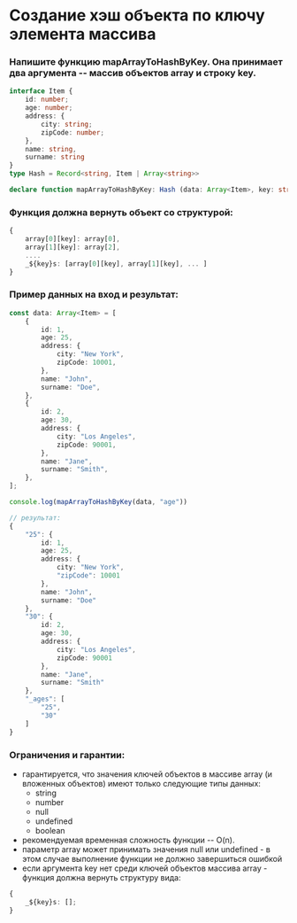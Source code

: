 # Создание хэш объекта по ключу элемента массива
### Напишите функцию mapArrayToHashByKey. Она принимает два аргумента -- массив объектов array и строку key.
```ts
interface Item {
    id: number;
    age: number;
    address: {
        city: string;
        zipCode: number;
    },
    name: string,
    surname: string
}
type Hash = Record<string, Item | Array<string>>

declare function mapArrayToHashByKey: Hash (data: Array<Item>, key: string);    
```
### Функция должна вернуть объект со структурой:
```ts
{
    array[0][key]: array[0],
    array[1][key]: array[2],
    ....
    _${key}s: [array[0][key], array[1][key], ... ]
}
```
### Пример данных на вход и результат:
```ts
const data: Array<Item> = [
    {
        id: 1,
        age: 25,
        address: {
            city: "New York",
            zipCode: 10001,
        },
        name: "John",
        surname: "Doe",
    },
    {
        id: 2,
        age: 30,
        address: {
            city: "Los Angeles",
            zipCode: 90001,
        },
        name: "Jane",
        surname: "Smith",
    },
];

console.log(mapArrayToHashByKey(data, "age"))

// результат:
{
    "25": {
        id: 1,
        age: 25,
        address: {
            city: "New York",
            "zipCode": 10001
        },
        name: "John",
        surname: "Doe"
    },
    "30": {
        id: 2,
        age: 30,
        address: {
            city: "Los Angeles",
            zipCode: 90001
        },
        name: "Jane",
        surname: "Smith"
    },
    "_ages": [
        "25",
        "30"
    ]
}

```
### Ограничения и гарантии:
- гарантируется, что значения ключей объектов в массиве array (и вложенных объектов) имеют только следующие типы данных:
    - string
    - number
    - null
    - undefined
    - boolean
- рекомендуемая временная сложность функции -- O(n).
- параметр array может принимать значения null или undefined - в этом случае выполнение функции не должно завершиться ошибкой
- если аргумента key нет среди ключей объектов массива array - функция должна вернуть структуру вида:
```ts
{
    _${key}s: [];
}
```